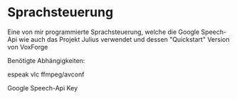 # Sprachsteuerung
Eine von mir programmierte Sprachsteuerung, welche die Google Speech-Api wie auch das Projekt Julius verwendet und dessen "Quickstart"  Version von VoxForge

Benötigte Abhängigkeiten:

espeak
vlc
ffmpeg/avconf

Google Speech-Api Key
